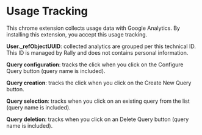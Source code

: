 # Usage Tracking

This chrome extension collects usage data with Google Analytics.
By installing this extension, you accept this usage tracking.

**User._refObjectUUID**: collected analytics are grouped per this technical ID. This ID is managed by Rally and does not contains personal information.

**Query configuration**: tracks the click when you click on the Configure Query button (query name is included).

**Query creation**: tracks the click when you click on the Create New Query button.

**Query selection**: tracks when you click on an existing query from the list (query name is included).

**Query deletion**: tracks when you click on an Delete Query button (query name is included).